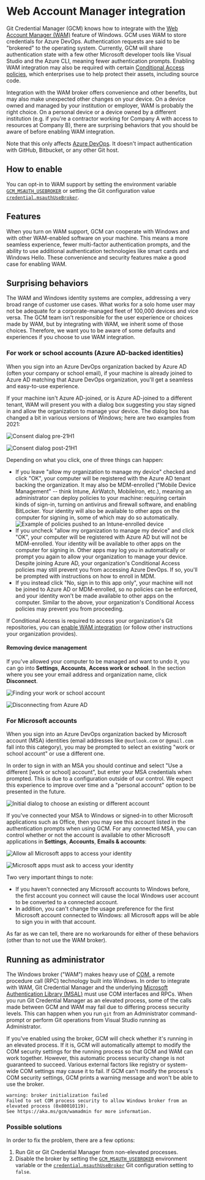 # Web Account Manager integration

Git Credential Manager (GCM) knows how to integrate with the [Web Account Manager (WAM)](https://docs.microsoft.com/azure/active-directory/devices/concept-primary-refresh-token#key-terminology-and-components) feature of Windows.
GCM uses WAM to store credentials for Azure DevOps.
Authentication requests are said to be "brokered" to the operating system.
Currently, GCM will share authentication state with a few other Microsoft developer tools like Visual Studio and the Azure CLI, meaning fewer authentication prompts.
Enabling WAM integration may also be required with certain [Conditional Access policies](https://docs.microsoft.com/azure/active-directory/conditional-access/overview), which enterprises use to help protect their assets, including source code.

Integration with the WAM broker offers convenience and other benefits, but may also make unexpected other changes on your device.
On a device owned and managed by your institution or employer, WAM is probably the right choice.
On a personal device or a device owned by a different institution (e.g. if you're a contractor working for Company A with access to resources at Company B), there are surprising behaviors that you should be aware of before enabling WAM integration.

Note that this only affects [Azure DevOps](https://dev.azure.com).
It doesn't impact authentication with GitHub, Bitbucket, or any other Git host.

## How to enable

You can opt-in to WAM support by setting the environment variable [`GCM_MSAUTH_USEBROKER`](https://github.com/GitCredentialManager/git-credential-manager/blob/main/docs/environment.md#gcm_msauth_usebroker-experimental) or setting the Git configuration value [`credential.msauthUseBroker`](https://github.com/GitCredentialManager/git-credential-manager/blob/main/docs/configuration.md#credentialmsauthusebroker-experimental).

## Features

When you turn on WAM support, GCM can cooperate with Windows and with other WAM-enabled software on your machine.
This means a more seamless experience, fewer multi-factor authentication prompts, and the ability to use additional authentication technologies like smart cards and Windows Hello.
These convenience and security features make a good case for enabling WAM.

## Surprising behaviors

The WAM and Windows identity systems are complex, addressing a very broad range of customer use cases.
What works for a solo home user may not be adequate for a corporate-managed fleet of 100,000 devices and vice versa.
The GCM team isn't responsible for the user experience or choices made by WAM, but by integrating with WAM, we inherit some of those choices.
Therefore, we want you to be aware of some defaults and experiences if you choose to use WAM integration.

### For work or school accounts (Azure AD-backed identities)

When you sign into an Azure DevOps organization backed by Azure AD (often your company or school email), if your machine is already joined to Azure AD matching that Azure DevOps organization, you'll get a seamless and easy-to-use experience.

If your machine isn't Azure AD-joined, or is Azure AD-joined to a different tenant, WAM will present you with a dialog box suggesting you stay signed in and allow the organization to manage your device.
The dialog box has changed a bit in various versions of Windows; here are two examples from 2021:

![Consent dialog pre-21H1](img/aad-questions.png)

![Consent dialog post-21H1](img/aad-questions-21H1.png)

Depending on what you click, one of three things can happen:

- If you leave "allow my organization to manage my device" checked and click "OK", your computer will be registered with the Azure AD tenant backing the organization.
It may also be MDM-enrolled ("Mobile Device Management" -- think Intune, AirWatch, MobileIron, etc.), meaning an administrator can deploy policies to your machine: requiring certain kinds of sign-in, turning on antivirus and firewall software, and enabling BitLocker.
Your identity will also be available to other apps on the computer for signing in, some of which may do so automatically.
![Example of policies pushed to an Intune-enrolled device](img/aad-bitlocker.png)
- If you uncheck "allow my organization to manage my device" and click "OK", your computer will be registered with Azure AD but will not be MDM-enrolled.
Your identity will be available to other apps on the computer for signing in.
Other apps may log you in automatically or prompt you again to allow your organization to manage your device.
Despite joining Azure AD, your organization's Conditional Access policies may still prevent you from accessing Azure DevOps.
If so, you'll be prompted with instructions on how to enroll in MDM.
- If you instead click "No, sign in to this app only", your machine will not be joined to Azure AD or MDM-enrolled, so no policies can be enforced, and your identity won't be made available to other apps on the computer.
Similar to the above, your organization's Conditional Access policies may prevent you from proceeding.

If Conditional Access is required to access your organization's Git repositories, you can [enable WAM integration](environment.md#GCM_MSAUTH_USEBROKER-experimental) (or follow other instructions your organization provides).

#### Removing device management

If you've allowed your computer to be managed and want to undo it, you can go into **Settings**, **Accounts**, **Access work or school**.
In the section where you see your email address and organization name, click **Disconnect**.

![Finding your work or school account](img/aad-work-school.png)

![Disconnecting from Azure AD](img/aad-disconnect.png)

### For Microsoft accounts

When you sign into an Azure DevOps organization backed by Microsoft account (MSA) identities (email addresses like `@outlook.com` or `@gmail.com` fall into this category), you may be prompted to select an existing "work or school account" or use a different one.

In order to sign in with an MSA you should continue and select "Use a different [work or school] account", but enter your MSA credentials when prompted.
This is due to a configuration outside of our control.
We expect this experience to improve over time and a "personal account" option to be presented in the future.

![Initial dialog to choose an existing or different account](img/get-signed-in.png)

If you've connected your MSA to Windows or signed-in to other Microsoft applications such as Office, then you may see this account listed in the authentication prompts when using GCM.
For any connected MSA, you can control whether or not the account is available to other Microsoft applications in **Settings**, **Accounts**, **Emails & accounts**:

![Allow all Microsoft apps to access your identity](img/all-microsoft.png)

![Microsoft apps must ask to access your identity](img/apps-must-ask.png)

Two very important things to note:

- If you haven't connected any Microsoft accounts to Windows before, the first account you connect will cause the local Windows user account to be converted to a connected account.
- In addition, you can't change the usage preference for the first Microsoft account connected to Windows: all Microsoft apps will be able to sign you in with that account.

As far as we can tell, there are no workarounds for either of these behaviors (other than to not use the WAM broker).

## Running as administrator

The Windows broker ("WAM") makes heavy use of [COM](https://docs.microsoft.com/en-us/windows/win32/com/the-component-object-model), a remote procedure call (RPC) technology built into Windows.
In order to integrate with WAM, Git Credential Manager and the underlying [Microsoft Authentication Library (MSAL)](https://aka.ms/msal-net) must use COM interfaces and RPCs.
When you run Git Credential Manager as an elevated process, some of the calls made between GCM and WAM may fail due to differing process security levels.
This can happen when you run `git` from an Administrator command-prompt or perform Git operations from Visual Studio running as Administrator.

If you've enabled using the broker, GCM will check whether it's running in an
elevated process.
If it is, GCM will automatically attempt to modify the COM security settings for the running process so that GCM and WAM can work together.
However, this automatic process security change is not guaranteed to succeed.
Various external factors like registry or system-wide COM settings may cause it to fail.
If GCM can't modify the process's COM security settings, GCM prints a warning message and won't be able to use the broker.

```text
warning: broker initialization failed
Failed to set COM process security to allow Windows broker from an elevated process (0x80010119).
See https://aka.ms/gcm/wamadmin for more information.
```

### Possible solutions

In order to fix the problem, there are a few options:

1. Run Git or Git Credential Manager from non-elevated processes.
2. Disable the broker by setting the
   [`GCM_MSAUTH_USEBROKER`](environment.md#gcm_msauth_usebroker)
   environment variable or the
   [`credential.msauthUseBroker`](configuration.md#credentialmsauthusebroker)
   Git configuration setting to `false`.
